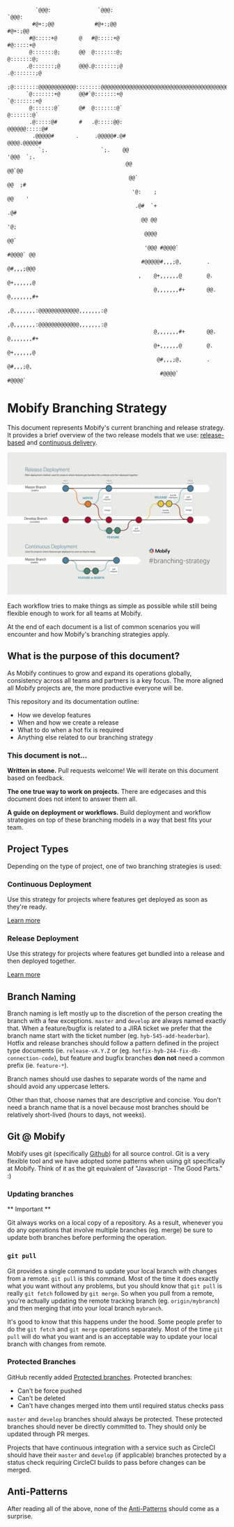 ```
         `@@@:               `@@@:                                                        `@@@:   
        #@+:;@@             #@+:;@@                                                      #@+:;@@  
       #@:::::+@       @   #@:::::+@                                                    #@:::::+@
       @:::::::@;      @@  @:::::::@;                                                   @:::::::@;
      .@:::::::;@      @@@.@:::::::;@                                                  .@:::::::;@
      ;@::::::::@@@@@@@@@@@@::::::::@@@@@@@@@@@@@@@@@@@@@@@@@@@@@@@@@@@@@@@@@@@@@@@@@@@@@::::::::@
      `@:::::::+@      @@#`@:::::::+@                                                  `@:::::::+@
       @:::::::@`      @#  @:::::::@`                                                   @:::::::@`
       .@:::::@#       #   .@:::::@@:                                               @@@@@@:::::@#
        .@@@@@#       .     .@@@@@#.@#                                               @@@@.@@@@@#  
          `;.                 `;.    @@                                              '@@@  `;.    
                                      @@                                            @@`@@         
                                       @@`                                         @@  ;#         
                                        '@:    ;                                  @@    '         
                                         .@#  `+                                .@#               
                                           @@ @@                               '@;                
                                            @@@@                              @@`                 
                                            '@@@ #@@@@`               #@@@@` @@                   
                                           #@@@@@#,,,;@,        .    @#,,,;@@@                    
                                          ,    @+,,,,,,@        @.  @+,,,,,,@                     
                                               @,,,,,,,#+       @@. @,,,,,,,#+                    
                                              ,@,,,,,,,:@@@@@@@@@@@@@,,,,,,,:@                    
                                              ,@,,,,,,,:@@@@@@@@@@@@@,,,,,,,:@                    
                                               @,,,,,,,#+       @@. @,,,,,,,#+                    
                                               @+,,,,,,@        @.  @+,,,,,,@                     
                                                @#,,,;@,        .    @#,,,;@,                     
                                                 #@@@@`               #@@@@`                      
```

# Mobify Branching Strategy

This document represents Mobify's current branching and release strategy. It
provides a brief overview of the two release models that we use:
[release-based](release-deployment.md) and
[continuous delivery](continuous-deployment.md).

![Branching strategy overview](images/branching-strategy-overview.png)

Each workflow tries to make things as simple as possible while still being
flexible enough to work for all teams at Mobify.

At the end of each document is a list of common scenarios you will encounter
and how Mobify's branching strategies apply.

## What is the purpose of this document?

As Mobify continues to grow and expand its operations globally, consistency
across all teams and partners is a key focus. The more aligned all Mobify
projects are, the more productive everyone will be.

This repository and its documentation outline:
* How we develop features
* When and how we create a release
* What to do when a hot fix is required
* Anything else related to our branching strategy

### This document is not...

**Written in stone.** Pull requests welcome! We will iterate on this document
based on feedback.

**The one true way to work on projects.** There are edgecases and this document
does not intent to answer them all.

**A guide on deployment or workflows.** Build deployment and workflow strategies
on top of these branching models in a way that best fits your team.

## Project Types

Depending on the type of project, one of two branching strategies is used:

### Continuous Deployment

Use this strategy for projects where features get deployed as soon as they're ready.

[Learn more](./continuous-deployment.md)

### Release Deployment

Use this strategy for projects where features get bundled into a release and then
deployed together.

[Learn more](./release-deployment.md)

## Branch Naming

Branch naming is left mostly up to the discretion of the person creating the branch
with a few exceptions. `master` and `develop` are always named exactly that. When a
feature/bugfix is related to a JIRA ticket we prefer that the branch name start with
the ticket number (eg. `hyb-545-add-headerbar`). Hotfix and release branches should
follow a pattern defined in the project type documents (ie. `release-vX.Y.Z` or
(eg. `hotfix-hyb-244-fix-db-connection-code`), but feature and bugfix branches
**don not** need a common prefix (ie. `feature-*`).

Branch names should use dashes to separate words of the name and should avoid any
uppercase letters.

Other than that, choose names that are descriptive and concise. You don't need a branch
name that is a novel because most branches should be relatively short-lived (hours to
days, not weeks).

## Git @ Mobify

Mobify uses git (specifically [Github](github.com)) for all source control. Git is
a very flexible tool and we have adopted some patterns when using git specifically
at Mobify. Think of it as the git equivalent of "Javascript - The Good Parts." :)

### Updating branches

** Important **

Git always works on a local copy of a repository. As a result, whenever you do any
operations that involve multiple branches (eg. merge) be sure to update both branches
before performing the operation.

### `git pull`

Git provides a single command to update your local branch with changes from a remote.
`git pull` is this command. Most of the time it does exactly what you want without
any problems, but you should know that `git pull` is really `git fetch` followed
by `git merge`. So when you pull from a remote, you're actually updating the remote
tracking branch (eg. `origin/mybranch`) and then merging that into your local
branch `mybranch`.

It's good to know that this happens under the hood. Some people prefer to do the
`git fetch` and `git merge` operations separately. Most of the time `git pull` will
do what you want and is an acceptable way to update your local branch with changes
from remote.

### Protected Branches

GitHub recently added [Protected branches](https://github.com/blog/2051-protected-branches-and-required-status-checks). Protected branches:
- Can't be force pushed
- Can't be deleted
- Can't have changes merged into them until required status checks pass

`master` and `develop` branches should always be protected. These protected branches
should never be directly committed to. They should only be updated through PR merges.

Projects that have continuous integration with a service such as CircleCI should
have their `master` and `develop` (if applicable) branches protected by a status
check requiring CircleCI builds to pass before changes can be merged.

## Anti-Patterns

After reading all of the above, none of the [Anti-Patterns](antipatterns.md) should
come as a surprise.
